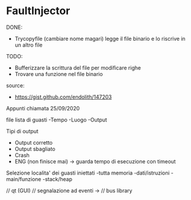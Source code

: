 # FaultInjector

DONE:
- Trycopyfile (cambiare nome magari) legge il file binario e lo riscrive in un altro file

TODO:
- Bufferizzare la scrittura del file per modificare righe
- Trovare una funzione nel file binario


source:
- https://gist.github.com/endolith/147203


Appunti chiamata 25/09/2020

file lista di guasti 
-Tempo 
-Luogo
-Output

Tipi di output 
- Output corretto 
- Output sbagliato 
- Crash
- ENG (non finisce mai) -> guarda tempo di esecuzione con timeout 

Selezione localita' dei guasti iniettati
-tutta memoria 
-dati/istruzioni 
-main/funzione 
-stack/heap

// qt (GUI) 
// segnalazione ad eventi -> 
// bus library 











